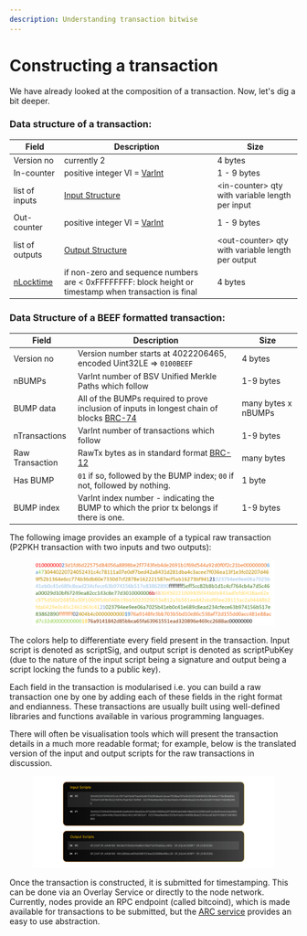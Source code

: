 ```yaml
---
description: Understanding transaction bitwise
---
```


# Constructing a transaction

We have already looked at the composition of a transaction. Now, let's dig a bit deeper.

### Data structure of a transaction:

| Field                                                                                | Description                                                                                                      | Size                                               |
| ------------------------------------------------------------------------------------ | ---------------------------------------------------------------------------------------------------------------- | -------------------------------------------------- |
| Version no                                                                           | currently 2                                                                                                      | 4 bytes                                            |
| In-counter                                                                           | positive integer VI = [VarInt](https://wiki.bitcoinsv.io/index.php/VarInt)                                       | 1 - 9 bytes                                        |
| list of inputs                                                                       | [Input Structure](https://wiki.bitcoinsv.io/index.php/Bitcoin\_Transactions#Format\_of\_a\_Transaction\_Input)   | \<in-counter> qty with variable length per input   |
| Out-counter                                                                          | positive integer VI = [VarInt](https://wiki.bitcoinsv.io/index.php/VarInt)                                       | 1 - 9 bytes                                        |
| list of outputs                                                                      | [Output Structure](https://wiki.bitcoinsv.io/index.php/Bitcoin\_Transactions#Format\_of\_a\_Transaction\_Output) | \<out-counter> qty with variable length per output |
| [nLocktime](https://wiki.bitcoinsv.io/index.php/NLocktime\_and\_nSequence#nLockTime) | if non-zero and sequence numbers are < 0xFFFFFFFF: block height or timestamp when transaction is final           | 4 bytes                                            |

### Data Structure of a BEEF formatted transaction:

| Field           | Description                                                                                                                       | Size                |
| --------------- | --------------------------------------------------------------------------------------------------------------------------------- | ------------------- |
| Version no      | Version number starts at 4022206465, encoded Uint32LE => `0100BEEF`                                                               | 4 bytes             |
| nBUMPs          | VarInt number of BSV Unified Merkle Paths which follow                                                                            | 1-9 bytes           |
| BUMP data       | All of the BUMPs required to prove inclusion of inputs in longest chain of blocks [BRC-74](https://bsv.brc.dev/transactions/0074) | many bytes x nBUMPs |
| nTransactions   | VarInt number of transactions which follow                                                                                        | 1-9 bytes           |
| Raw Transaction | RawTx bytes as in standard format [BRC-12](https://bsv.brc.dev/transactions/0012)                                                 | many bytes          |
| Has BUMP        | `01` if so, followed by the BUMP index; `00` if not, followed by nothing.                                                         | 1 byte              |
| BUMP index      | VarInt index number - indicating the BUMP to which the prior tx belongs if there is one.                                          | 1-9 bytes           |

The following image provides an example of a typical raw transaction (P2PKH transaction with two inputs and two outputs):

<figure><img src="../../../.gitbook/assets/image (22).png" alt=""><figcaption></figcaption></figure>

The colors help to differentiate every field present in the transaction. Input script is denoted as scriptSig, and output script is denoted as scriptPubKey (due to the nature of the input script being a signature and output being a script locking the funds to a public key).

Each field in the transaction is modularised i.e. you can build a raw transaction one by one by adding each of these fields in the right format and endianness. These transactions are usually built using well-defined libraries and functions available in various programming languages.

There will often be visualisation tools which will present the transaction details in a much more readable format; for example, below is the translated version of the input and output scripts for the raw transactions in discussion.

<figure><img src="../../../.gitbook/assets/image (24).png" alt=""><figcaption></figcaption></figure>

Once the transaction is constructed, it is submitted for timestamping. This can be done via an Overlay Service or directly to the node network. Currently, nodes provide an RPC endpoint (called bitcoind), which is made available for transactions to be submitted, but the [ARC service](https://bitcoin-sv.github.io/arc/#/) provides an easy to use abstraction.
